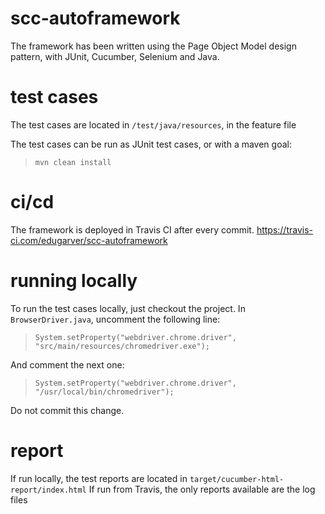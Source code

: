 # scc-autoframework
The framework has been written using the Page Object Model design pattern, with JUnit, Cucumber, Selenium and Java.

# test cases
The test cases are located in `/test/java/resources`, in the feature file

The test cases can be run as JUnit test cases, or with a maven goal:
> `mvn clean install`

# ci/cd
The framework is deployed in Travis CI after every commit. 
https://travis-ci.com/edugarver/scc-autoframework

# running locally
To run the test cases locally, just checkout the project.
In `BrowserDriver.java`, uncomment the following line:
> `System.setProperty("webdriver.chrome.driver", "src/main/resources/chromedriver.exe");`

And comment the next one:
> `System.setProperty("webdriver.chrome.driver", "/usr/local/bin/chromedriver");`

Do not commit this change.

# report
If run locally, the test reports are located in `target/cucumber-html-report/index.html`
If run from Travis, the only reports available are the log files
